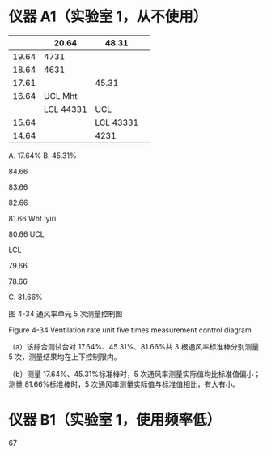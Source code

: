 # 仪器 A1（实验室 1，从不使用）

| |20.64|48.31| |
|---|---|---|---|
|19.64|4731| | |
|18.64|4631| | |
|17.61| |45.31| |
|16.64|UCL Mht| | |
| |LCL 44331|UCL| |
|15.64| |LCL 43331| |
|14.64| |4231| |

A. 17.64% B. 45.31%

84.66

83.66

82.66

81.66 Wht Iyiri

80.66 UCL

LCL

79.66

78.66

C. 81.66%

图 4-34 通风率单元 5 次测量控制图

Figure 4-34 Ventilation rate unit five times measurement control diagram

（a）该综合测试台对 17.64%、45.31%、81.66%共 3 根通风率标准棒分别测量 5 次，测量结果均在上下控制限内。

（b）测量 17.64%、45.31%标准棒时，5 次通风率测量实际值均比标准值偏小；测量 81.66%标准棒时，5 次通风率测量实际值与标准值相比，有大有小。

# 仪器 B1（实验室 1，使用频率低）

67